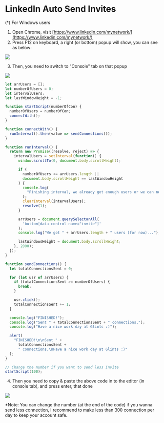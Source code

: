 # LinkedIn Auto Send Invites

(*) For Windows users

1. Open Chrome, visit [https://www.linkedin.com/mynetwork/](https://www.linkedin.com/mynetwork/)
2. Press F12 on keyboard, a right (or bottom) popup will show, you can see as below:

![](https://i.imgur.com/16Mn3dS.jpg)

3. Then, you need to switch to "Console" tab on that popup

![](https://i.imgur.com/FgVXSDi.jpg)

```javascript
let arrUsers = [];
let numberOfUsers = 0;
let intervalUsers;
let lastWindowHeight = -1;

function startScript(numberOfCon) {
  numberOfUsers = numberOfCon;
  connectWith();
}

function connectWith() {
  runInterval().then(value => sendConnections());
}

function runInterval() {
  return new Promise((resolve, reject) => {
    intervalUsers = setInterval(function() {
      window.scrollTo(0, document.body.scrollHeight);

      if (
        numberOfUsers <= arrUsers.length ||
        document.body.scrollHeight == lastWindowHeight
      ) {
        console.log(
          "Finishing interval, we already got enough users or we can not find anymore..."
        );
        clearInterval(intervalUsers);
        resolve(1);
      }

      arrUsers = document.querySelectorAll(
        'button[data-control-name="invite"]'
      );
      console.log("We got " + arrUsers.length + " users (for now)...");

      lastWindowsHeight = document.body.scrollHeight;
    }, 2000);
  });
}

function sendConnections() {
  let totalConnectionsSent = 0;

  for (let usr of arrUsers) {
    if (totalConnectionsSent >= numberOfUsers) {
      break;
    }

    usr.click();
    totalConnectionsSent += 1;
  }

  console.log("FINISHED!");
  console.log("Sent " + totalConnectionsSent + " connections.");
  console.log("Have a nice work day at Glints :)");

  alert(
    "FINISHED!\n\nSent " +
      totalConnectionsSent +
      " connections.\nHave a nice work day at Glints :)"
  );
}

// Change the number if you want to send less invite
startScript(100);
```

4. Then you need to copy & paste the above code in to the editor (in console tab), and press enter, that done

![](https://i.imgur.com/xZ9yB5O.jpg)

*Note: You can change the number (at the end of the code) if you wanna send less connection, I recommend to make less than 300 connection per day to keep your account safe.